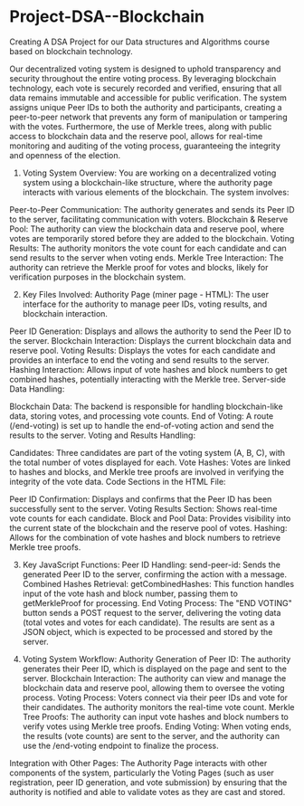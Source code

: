 # Project-DSA--Blockchain
Creating A DSA Project for our Data structures and Algorithms course based on blockchain technology.

Our decentralized voting system is designed to uphold transparency and security throughout the entire voting process. By leveraging blockchain technology, each vote is securely recorded and verified, ensuring that all data remains immutable and accessible for public verification. The system assigns unique Peer IDs to both the authority and participants, creating a peer-to-peer network that prevents any form of manipulation or tampering with the votes. Furthermore, the use of Merkle trees, along with public access to blockchain data and the reserve pool, allows for real-time monitoring and auditing of the voting process, guaranteeing the integrity and openness of the election.



1. Voting System Overview:
You are working on a decentralized voting system using a blockchain-like structure, where the authority page interacts with various elements of the blockchain. The system involves:

Peer-to-Peer Communication: The authority generates and sends its Peer ID to the server, facilitating communication with voters.
Blockchain & Reserve Pool: The authority can view the blockchain data and reserve pool, where votes are temporarily stored before they are added to the blockchain.
Voting Results: The authority monitors the vote count for each candidate and can send results to the server when voting ends.
Merkle Tree Interaction: The authority can retrieve the Merkle proof for votes and blocks, likely for verification purposes in the blockchain system.

2. Key Files Involved:
Authority Page (miner page - HTML): The user interface for the authority to manage peer IDs, voting results, and blockchain interaction.

Peer ID Generation: Displays and allows the authority to send the Peer ID to the server.
Blockchain Interaction: Displays the current blockchain data and reserve pool.
Voting Results: Displays the votes for each candidate and provides an interface to end the voting and send results to the server.
Hashing Interaction: Allows input of vote hashes and block numbers to get combined hashes, potentially interacting with the Merkle tree.
Server-side Data Handling:

Blockchain Data: The backend is responsible for handling blockchain-like data, storing votes, and processing vote counts.
End of Voting: A route (/end-voting) is set up to handle the end-of-voting action and send the results to the server.
Voting and Results Handling:

Candidates: Three candidates are part of the voting system (A, B, C), with the total number of votes displayed for each.
Vote Hashes: Votes are linked to hashes and blocks, and Merkle tree proofs are involved in verifying the integrity of the vote data.
Code Sections in the HTML File:

Peer ID Confirmation: Displays and confirms that the Peer ID has been successfully sent to the server.
Voting Results Section: Shows real-time vote counts for each candidate.
Block and Pool Data: Provides visibility into the current state of the blockchain and the reserve pool of votes.
Hashing: Allows for the combination of vote hashes and block numbers to retrieve Merkle tree proofs.

3. Key JavaScript Functions:
Peer ID Handling:
send-peer-id: Sends the generated Peer ID to the server, confirming the action with a message.
Combined Hashes Retrieval:
getCombinedHashes: This function handles input of the vote hash and block number, passing them to getMerkleProof for processing.
End Voting Process:
The "END VOTING" button sends a POST request to the server, delivering the voting data (total votes and votes for each candidate).
The results are sent as a JSON object, which is expected to be processed and stored by the server.

4. Voting System Workflow:
Authority Generation of Peer ID: The authority generates their Peer ID, which is displayed on the page and sent to the server.
Blockchain Interaction: The authority can view and manage the blockchain data and reserve pool, allowing them to oversee the voting process.
Voting Process: Voters connect via their peer IDs and vote for their candidates. The authority monitors the real-time vote count.
Merkle Tree Proofs: The authority can input vote hashes and block numbers to verify votes using Merkle tree proofs.
Ending Voting: When voting ends, the results (vote counts) are sent to the server, and the authority can use the /end-voting endpoint to finalize the process.

Integration with Other Pages:
The Authority Page interacts with other components of the system, particularly the Voting Pages (such as user registration, peer ID generation, and vote submission) by ensuring that the authority is notified and able to validate votes as they are cast and stored.


